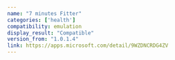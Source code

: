 ```yaml
---
name: "7 minutes Fitter"
categories: ['health']
compatibility: emulation
display_result: "Compatible"
version_from: "1.0.1.4"
link: https://apps.microsoft.com/detail/9WZDNCRDG4ZV
---
```

